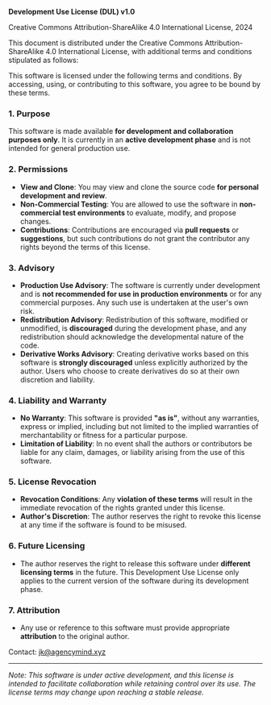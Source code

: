 **Development Use License (DUL) v1.0**

Creative Commons Attribution-ShareAlike 4.0 International License, 2024

This document is distributed under the Creative Commons Attribution-ShareAlike 4.0 International License, with additional terms and conditions stipulated as follows:

This software is licensed under the following terms and conditions. By accessing, using, or contributing to this software, you agree to be bound by these terms.

### 1. Purpose
This software is made available **for development and collaboration purposes only**. It is currently in an **active development phase** and is not intended for general production use.

### 2. Permissions
- **View and Clone**: You may view and clone the source code **for personal development and review**.
- **Non-Commercial Testing**: You are allowed to use the software in **non-commercial test environments** to evaluate, modify, and propose changes.
- **Contributions**: Contributions are encouraged via **pull requests** or **suggestions**, but such contributions do not grant the contributor any rights beyond the terms of this license.

### 3. Advisory
- **Production Use Advisory**: The software is currently under development and is **not recommended for use in production environments** or for any commercial purposes. Any such use is undertaken at the user's own risk.
- **Redistribution Advisory**: Redistribution of this software, modified or unmodified, is **discouraged** during the development phase, and any redistribution should acknowledge the developmental nature of the code.
- **Derivative Works Advisory**: Creating derivative works based on this software is **strongly discouraged** unless explicitly authorized by the author. Users who choose to create derivatives do so at their own discretion and liability.

### 4. Liability and Warranty
- **No Warranty**: This software is provided **"as is"**, without any warranties, express or implied, including but not limited to the implied warranties of merchantability or fitness for a particular purpose.
- **Limitation of Liability**: In no event shall the authors or contributors be liable for any claim, damages, or liability arising from the use of this software.

### 5. License Revocation
- **Revocation Conditions**: Any **violation of these terms** will result in the immediate revocation of the rights granted under this license.
- **Author's Discretion**: The author reserves the right to revoke this license at any time if the software is found to be misused.

### 6. Future Licensing
- The author reserves the right to release this software under **different licensing terms** in the future. This Development Use License only applies to the current version of the software during its development phase.

### 7. Attribution
- Any use or reference to this software must provide appropriate **attribution** to the original author.

Contact: jk@agencymind.xyz

---

*Note: This software is under active development, and this license is intended to facilitate collaboration while retaining control over its use. The license terms may change upon reaching a stable release.*